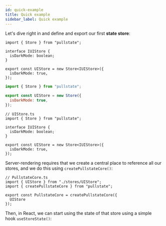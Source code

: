 ```yaml
---
id: quick-example
title: Quick example
sidebar_label: Quick example
---
```

<!--
> _**Note**: Typescript is used in all examples to show off how one can integrate their interfaces for a nicer experience. Simply remove all references to `interface` and generics (e.g. `<IUIStore>`) to get pure JavaScript._
-->

Let's dive right in and define and export our first **state store**:

<!--DOCUSAURUS_CODE_TABS-->
<!--TypeScript-->
```tsx
import { Store } from "pullstate";

interface IUIStore {
  isDarkMode: boolean;
}

export const UIStore = new Store<IUIStore>({
  isDarkMode: true,
});
```

<!--JavaScript-->
```jsx
import { Store } from "pullstate";

export const UIStore = new Store({
  isDarkMode: true,
});
```

<!--Server-rendered app (TypeScript)-->
```tsx
// UIStore.ts
import { Store } from "pullstate";

interface IUIStore {
  isDarkMode: boolean;
}

export const UIStore = new Store<IUIStore>({
  isDarkMode: true,
});
```

Server-rendering requires that we create a central place to reference all our stores, and we do this using `createPullstateCore()`:

```tsx
// PullstateCore.ts
import { UIStore } from "./stores/UIStore";
import { createPullstateCore } from "pullstate";

export const PullstateCore = createPullstateCore({
  UIStore
});

```

<!--END_DOCUSAURUS_CODE_TABS-->

Then, in React, we can start using the state of that store using a simple hook `useStoreState()`:

<!--DOCUSAURUS_CODE_TABS-->

<!--Client-only app-->
```tsx
import * as React from "react";
import { useStoreState } from "pullstate";
import { UIStore } from "./UIStore";

export const App = () => {
  const isDarkMode = useStoreState(UIStore, s => s.isDarkMode);

  return (
    <div
      style={{
        background: isDarkMode ? "black" : "white",
        color: isDarkMode ? "white" : "black",
      }}>
      <h1>Hello Pullstate</h1>
    </div>
  );
};
```

<!--Server-rendered app-->

Instead of an importing directly, we get `UIStore` by calling `useStores()` on`PullstateCore`, which we defined above:

```tsx
import * as React from "react";
import { useStoreState } from "pullstate";
import { PullstateCore } from "./PullstateCore";

export const App = () => {
  const { UIStore } = PullstateCore.useStores();
  const isDarkMode = useStoreState(UIStore, s => s.isDarkMode);

  return (
    <div
      style={{
        background: isDarkMode ? "black" : "white",
        color: isDarkMode ? "white" : "black",
      }}>
      <h1>Hello Pullstate</h1>
    </div>
  );
};
```

<!--END_DOCUSAURUS_CODE_TABS-->

The second argument to `useStoreState()` over here (`s => s.isDarkMode`), is a selection function that ensures we select only the state that we actually need for this component. This is a big performance booster, as we only listen for changes (and if changed, re-render the component) on the exact returned values - in this case, simply the value of `isDarkMode`.

---

Great, so we are able to pull our state from `UIStore` into our App. Now lets add some basic interaction with a `<button>`:

```tsx
  return (
    <div
      style={{
        background: isDarkMode ? "black" : "white",
        color: isDarkMode ? "white" : "black",
      }}>
      <h1>Hello Pullstate</h1>
      <button
        onClick={() =>
          UIStore.update(s => {
            s.isDarkMode = !isDarkMode;
          })
        }>
        Toggle Dark Mode
      </button>
    </div>
  );
```

Notice how we call `update()` on `UIStore`, inside which we directly mutate the store's state. This is all thanks to the power of `immer`, which you can check out [here](https://github.com/immerjs/immer).

Another pattern, which helps to illustrate this further, would be to actually define the action of toggling dark mode to a function on its own:

<!--DOCUSAURUS_CODE_TABS-->
<!--TypeScript-->
```tsx
function toggleMode(s: IUIStore) {
  s.isDarkMode = !s.isDarkMode;
}

// ...in our <button> code
<button onClick={() => UIStore.update(toggleMode)}>Toggle Dark Mode</button>
```

<!--JavaScript-->
```tsx
function toggleMode(s) {
  s.isDarkMode = !s.isDarkMode;
}

// ...in our <button> code
<button onClick={() => UIStore.update(toggleMode)}>Toggle Dark Mode</button>
```

<!--END_DOCUSAURUS_CODE_TABS-->

Basically, to update our app's state all we need to do is create a function (inline arrow function or regular) which takes the current store's state and mutates it to whatever we'd like the next state to be.

Something interesting to notice at this point is that we are just importing `UIStore` directly and running `update()` on it:

```tsx
import { UIStore } from "./UIStore";

// ...in our <button> code
<button onClick={() => UIStore.update(toggleMode)}>Toggle Dark Mode</button>
```

And our components are being updated accordingly. We have freed our app's state from the confines of the component! This is one of the main advantages of Pullstate - allowing us to separate our state concerns from being locked in at the component level and manage things easily at a more global level from which our components listen and react (through our `useStoreState()` hooks).